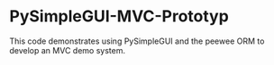 # PySimpleGUI-MVC-Prototyp
This code demonstrates using PySimpleGUI and the peewee ORM to develop an MVC demo system.
